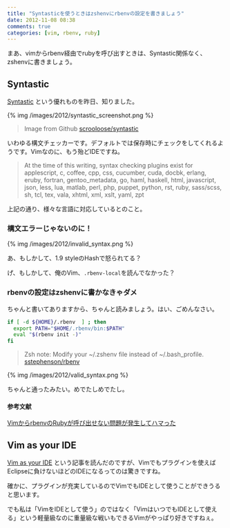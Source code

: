 ```yaml
---
title: "Syntasticを使うときはzshenvにrbenvの設定を書きましょう"
date: 2012-11-08 08:38
comments: true
categories: [vim, rbenv, ruby]
---
```

まあ、vimからrbenv経由でrubyを呼び出すときは、Syntastic関係なく、zshenvに書きましょう。

## Syntastic

[Syntastic](https://github.com/scrooloose/syntastic) という優れものを昨日、知りました。

{% img /images/2012/syntastic_screenshot.png %}
> Image from Github [scrooloose/syntastic](https://github.com/scrooloose/syntastic)

いわゆる構文チェッカーです。デフォルトでは保存時にチェックをしてくれるようです。Vimなのに、もう殆どIDEですね。

> At the time of this writing, syntax checking plugins exist for applescript, c, coffee, cpp, css, cucumber, cuda, docbk, erlang, eruby, fortran, gentoo_metadata, go, haml, haskell, html, javascript, json, less, lua, matlab, perl, php, puppet, python, rst, ruby, sass/scss, sh, tcl, tex, vala, xhtml, xml, xslt, yaml, zpt

上記の通り、様々な言語に対応しているとのこと。

### 構文エラーじゃないのに！

{% img /images/2012/invalid_syntax.png %}

あ、もしかして、1.9 styleのHashで怒られてる？

げ、もしかして、俺のVim、`.rbenv-local`を読んでなかった？

### rbenvの設定はzshenvに書かなきゃダメ

ちゃんと書いてありますから、ちゃんと読みましょう。はい、ごめんなさい。

``` sh
if [ -d ${HOME}/.rbenv  ] ; then
  export PATH="$HOME/.rbenv/bin:$PATH"
  eval "$(rbenv init -)"
fi
```

> Zsh note: Modify your ~/.zshenv file instead of ~/.bash_profile.
> [sstephenson/rbenv](https://github.com/sstephenson/rbenv#section_2.1)

{% img /images/2012/valid_syntax.png %}

ちゃんと通ったみたい。めでたしめでたし。

#### 参考文献

[VimからrbenvのRubyが呼び出せない問題が発生してハマった](http://blog.glidenote.com/blog/2012/06/26/vim-zshenv-rbenv/)

## Vim as your IDE

[Vim as your IDE](http://haridas.in/vim-as-your-ide.html) という記事を読んだのですが、Vimでもプラグインを使えばEclipseに負けないほどのIDEになるってのは驚きですね。

確かに、プラグインが充実しているのでVimでもIDEとして使うことができうると思います。

でも私は「VimをIDEとして使う」のではなく「VimはいつでもIDEとして使える」という軽量級なのに重量級な戦いもできるVimがやっぱり好きですねぇ。


